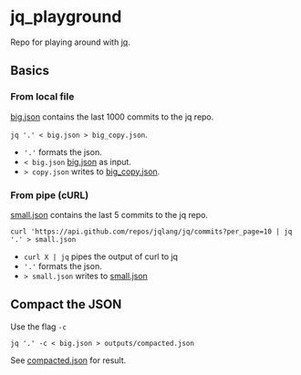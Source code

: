 # jq_playground

Repo for playing around with [jq](https://github.com/jqlang/jq).

## Basics

### From local file

[big.json](big.json) contains the last 1000 commits to the jq repo.

`jq '.' < big.json > big_copy.json`.

- `'.'` formats the json.
- `< big.json` [big.json](big.json) as input.
- `> copy.json` writes to [big_copy.json](big_copy.json).

### From pipe (cURL)

[small.json](small.json) contains the last 5 commits to the jq repo.

`curl 'https://api.github.com/repos/jqlang/jq/commits?per_page=10 | jq '.' > small.json`

- `curl X | jq` pipes the output of curl to jq
- `'.'` formats the json.
- `> small.json` writes to [small.json](small.json)

## Compact the JSON

Use the flag `-c`

`jq '.' -c < big.json > outputs/compacted.json`

See [compacted.json](outputs/compacted.json) for result.

